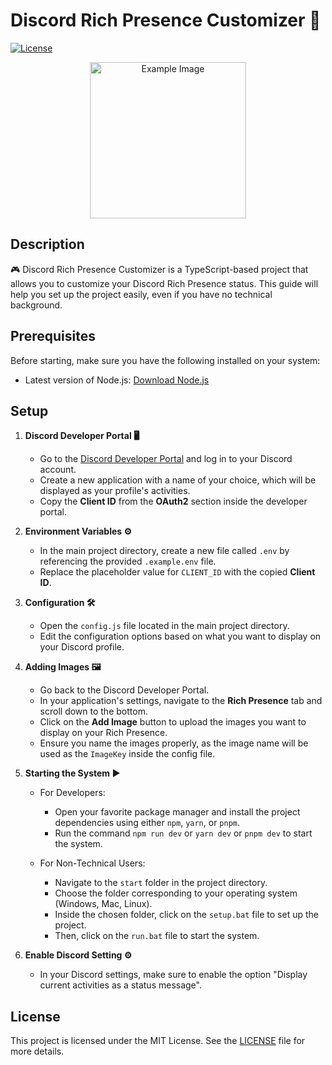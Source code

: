 # Discord Rich Presence Customizer 👀

[![License](https://img.shields.io/badge/License-MIT-blue.svg)](https://opensource.org/licenses/MIT)

<div align="center">
  <img src="https://us-east-1.tixte.net/uploads/omega.tixte.co/rich_presence.png" alt="Example Image" width="250" height="autp">
</div>

## Description

🎮 Discord Rich Presence Customizer is a TypeScript-based project that allows you to customize your Discord Rich Presence status. This guide will help you set up the project easily, even if you have no technical background.

## Prerequisites

Before starting, make sure you have the following installed on your system:

- Latest version of Node.js: [Download Node.js](https://nodejs.org/)

## Setup

1. **Discord Developer Portal 🖥️**
   - Go to the [Discord Developer Portal](https://discord.com/developers/applications) and log in to your Discord account.
   - Create a new application with a name of your choice, which will be displayed as your profile's activities.
   - Copy the **Client ID** from the **OAuth2** section inside the developer portal.

2. **Environment Variables ⚙️**
   - In the main project directory, create a new file called `.env` by referencing the provided `.example.env` file.
   - Replace the placeholder value for `CLIENT_ID` with the copied **Client ID**.

3. **Configuration 🛠️**
   - Open the `config.js` file located in the main project directory.
   - Edit the configuration options based on what you want to display on your Discord profile.

4. **Adding Images 🖼️**
   - Go back to the Discord Developer Portal.
   - In your application's settings, navigate to the **Rich Presence** tab and scroll down to the bottom.
   - Click on the **Add Image** button to upload the images you want to display on your Rich Presence.
   - Ensure you name the images properly, as the image name will be used as the `ImageKey` inside the config file.

5. **Starting the System ▶️**
   - For Developers:
     - Open your favorite package manager and install the project dependencies using either `npm`, `yarn`, or `pnpm`.
     - Run the command `npm run dev` or `yarn dev` or `pnpm dev` to start the system.

   - For Non-Technical Users:
     - Navigate to the `start` folder in the project directory.
     - Choose the folder corresponding to your operating system (Windows, Mac, Linux).
     - Inside the chosen folder, click on the `setup.bat` file to set up the project.
     - Then, click on the `run.bat` file to start the system.

6. **Enable Discord Setting ⚙️**
   - In your Discord settings, make sure to enable the option "Display current activities as a status message".

## License

This project is licensed under the MIT License. See the [LICENSE](LICENSE) file for more details.
